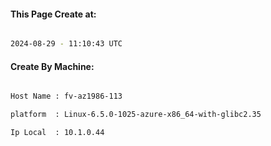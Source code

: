 
   
#### This Page Create at:

```bash

2024-08-29 - 11:10:43 UTC

```

#### Create By Machine:

```bash

Host Name : fv-az1986-113

platform  : Linux-6.5.0-1025-azure-x86_64-with-glibc2.35

Ip Local  : 10.1.0.44

```

